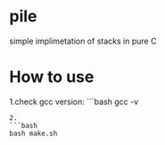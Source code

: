 # pile 
simple implimetation of stacks in pure C 

# How to use 
  1.check gcc version:
    ```bash
      gcc -v
  ```
  2.
  ```bash
  bash make.sh
  ```
  
